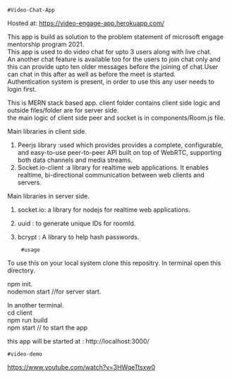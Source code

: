     #Video-Chat-App    

Hosted at: https://video-engage-app.herokuapp.com/

This app is build as solution to the problem statement of microsoft engage mentorship program 2021.<br/>
This app is used to do video chat for upto 3 users along with live chat.<br/>
An another chat feature is available too for the users to join chat only and this can provide upto ten older messages before the joining of chat.User can chat in this after as well as before the meet is started.<br/>
Authentication system is present, in order to use this any user needs to login first.<br/>

This is MERN stack based app.
client folder contains client side logic and outside files/folder are for server side.<br/>
the main logic of client side peer and socket  is in components/Room.js file.<br/>

Main libraries in client side.
1. Peerjs library   :used which provides provides a complete, configurable, and easy-to-use peer-to-peer API built on top of WebRTC, supporting both data channels and media streams.
2. Socket.io-client :a library for realtime web applications. It enables realtime, bi-directional communication between web clients and servers.

Main libraries in server side.
1. socket.io: a library for nodejs for realtime web applications.
2. uuid     : to generate unique IDs for roomId.
3. bcrypt   : A library to help hash passwords.
    
        #usage
To use this on your local system clone this repositry.
 In terminal open this directory.<br/>


npm init.<br/>
nodemon start  //for server start.<br/>


In another terminal.<br/>
 cd client<br/>
 npm run build<br/>
 npm start  // to start the app<br/>

this app will be started at : http://localhost:3000/

    #video-demo
https://www.youtube.com/watch?v=3HWqeTtsxw0
